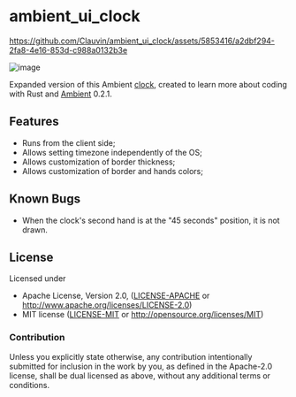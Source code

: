 # ambient_ui_clock

https://github.com/Clauvin/ambient_ui_clock/assets/5853416/a2dbf294-2fa8-4e16-853d-c988a0132b3e

![image](https://github.com/Clauvin/ambient_ui_clock/assets/5853416/62079177-30e2-4ccc-96f4-db91a96c381a)

Expanded version of this Ambient [clock](https://github.com/AmbientRun/Ambient/blob/99becb620536bca5475e38317128f2300102d50f/guest/rust/examples/ui/clock/src/client.rs), created to learn more about coding with Rust and [Ambient](https://github.com/AmbientRun/Ambient) 0.2.1.

## Features

* Runs from the client side;
* Allows setting timezone independently of the OS;
* Allows customization of border thickness;
* Allows customization of border and hands colors;

## Known Bugs

* When the clock's second hand is at the "45 seconds" position, it is not drawn.

## License

Licensed under

- Apache License, Version 2.0, ([LICENSE-APACHE](LICENSE-APACHE) or http://www.apache.org/licenses/LICENSE-2.0)
- MIT license ([LICENSE-MIT](LICENSE-MIT) or http://opensource.org/licenses/MIT)

### Contribution

Unless you explicitly state otherwise, any contribution intentionally submitted
for inclusion in the work by you, as defined in the Apache-2.0 license, shall be dual licensed as above, without any
additional terms or conditions.
